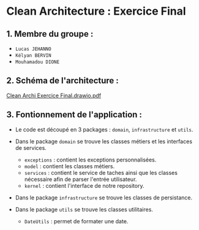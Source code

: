 # Clean Architecture : Exercice Final


## 1. Membre du groupe :
* `Lucas JEHANNO`
* `Kélyan BERVIN`
* `Mouhamadou DIONE`

## 2. Schéma de l'architecture :
[Clean Archi Exercice Final.drawio.pdf](schema%2FClean%20Archi%20Exercice%20Final.drawio.pdf)

## 3. Fontionnement de l'application :
    
- Le code est découpé en 3 packages : `domain`, `infrastructure` et `utils`.
- Dans le package `domain` se trouve les classes métiers et les interfaces de services.
    - `exceptions` : contient les exceptions personnalisées.
    - `model` : contient les classes métiers.
    - `services` : contient le service de taches ainsi que les classes nécessaire afin de parser l'entrée utilisateur.
    - `kernel` : contient l'interface de notre repository.
  
- Dans le package `infrastructure` se trouve les classes de persistance.
- Dans le package `utils` se trouve les classes utilitaires.
    - `DateUtils` : permet de formater une date.